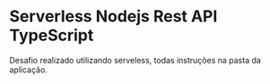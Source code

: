 
# Serverless Nodejs Rest API TypeScript 

Desafio realizado utilizando serveless, todas instruções na pasta da aplicação.